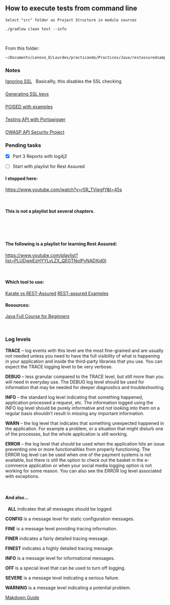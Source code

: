 ## How to execute tests from command line ##
```
Select "src" folder as Project Structure in module sources

./gradlew clean test --info
```
&nbsp;

From this folder:
```
~/Documents/Lenovo_D/Lourdes/practicando/Practices/Java/restassuredsample
```

### Notes ###

[Ignoring SSL](https://stackoverflow.com/questions/36352033/how-to-make-https-get-call-with-certificate-in-rest-assured-java)
  &nbsp;
  Basicallly, this disables the SSL checking
###
  
[Generating SSL keys](https://hatchjs.com/rest-assured-ssl-config-example/)
###

[POISED with examples](https://medium.com/@julianomoreno/step-by-step-guide-to-boost-your-tests-a-detailed-introduction-to-the-poseid-testing-heuristic-c736f0c9579c)
###

[Testing API with Portswigger](https://portswigger.net/web-security/api-testing)
###

[OWASP API Security Project](https://owasp.org/www-project-api-security/)
###


### Pending tasks ###
- [x] Part 3 Reports with log4j2
- [ ] Start with playlist for Rest Assured


#### I stopped here: #### 
https://www.youtube.com/watch?v=r5R_TViegfY&t=45s

&nbsp;


#### This is not a playlist but several chapters. ####
&nbsp;


&nbsp;
#### The following is a playlist for learning Rest Assured: ####
https://www.youtube.com/playlist?list=PLUDwpEzHYYLvLZX_QEGTNolPvNADXid0I


&nbsp;
#### Which tool to use: ####
[Karate vs REST-Assured](https://gorillalogic.com/blog/karate-vs-rest-assured-comparing-powerful-api-testing-frameworks#Why%20We%20Need%20API%20Testing)
[REST-assured Examples](https://devqa.io/rest-assured-api-requests-examples/)

#### Resources: ####
[Java Full Course for Beginners](https://www.youtube.com/playlist?list=PLUDwpEzHYYLt8jYba459LEYrzlUKINCrk)

&nbsp;
### Log levels ###

**TRACE** – log events with this level are the most fine-grained and are usually not needed unless you need to have the full visibility of what is happening in your application and inside the third-party libraries that you use. You can expect the TRACE logging level to be very verbose.

**DEBUG** – less granular compared to the TRACE level, but still more than you will need in everyday use. The DEBUG log level should be used for information that may be needed for deeper diagnostics and troubleshooting.

**INFO** – the standard log level indicating that something happened, application processed a request, etc. The information logged using the INFO log level should be purely informative and not looking into them on a regular basis shouldn’t result in missing any important information.

**WARN** – the log level that indicates that something unexpected happened in the application. For example a problem, or a situation that might disturb one of the processes, but the whole application is still working.

**ERROR** – the log level that should be used when the application hits an issue preventing one or more functionalities from properly functioning. The ERROR log level can be used when one of the payment systems is not available, but there is still the option to check out the basket in the e-commerce application or when your social media logging option is not working for some reason. You can also see the ERROR log level associated with exceptions.

&nbsp;
#### And also... ####
&nbsp;
**ALL** indicates that all messages should be logged.

**CONFIG** is a message level for static configuration messages.

**FINE** is a message level providing tracing information.

**FINER** indicates a fairly detailed tracing message.

**FINEST** indicates a highly detailed tracing message.

**INFO** is a message level for informational messages.

**OFF** is a special level that can be used to turn off logging.

**SEVERE** is a message level indicating a serious failure.

**WARNING** is a message level indicating a potential problem.



[Makdown Guide](https://www.markdownguide.org/basic-syntax)
